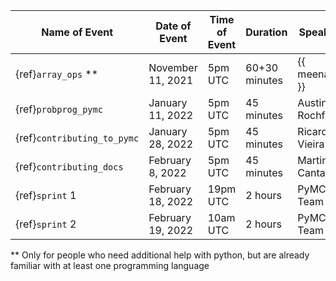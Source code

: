 | Name of Event                 | Date of Event        | Time of Event | Duration      | Speaker           |  Registration form  |
|-------------------------------|----------------------|---------------|---------------|-------------------|---------------------|
| {ref}`array_ops` **           | November 11, 2021    |  5pm UTC      | 60+30 minutes | {{ meenal }}      |          -          |
| {ref}`probprog_pymc`          | January 11, 2022     |  5pm UTC      | 45 minutes    | Austin Rochford   |          -          |
| {ref}`contributing_to_pymc`   | January 28, 2022     |  5pm UTC      | 45 minutes    | Ricardo Vieira    | coming soon         |
| {ref}`contributing_docs`      | February 8, 2022     |  5pm UTC      | 45 minutes    | Martina Cantaro   | coming soon         |
| {ref}`sprint` 1               | February 18, 2022    |  19pm UTC     | 2 hours       | PyMC Team         | [meetup event](https://www.meetup.com/data-umbrella/events/283178769/) |
| {ref}`sprint` 2               | February 19, 2022    |  10am UTC     | 2 hours       | PyMC Team         | [meetup event](https://www.meetup.com/data-umbrella/events/283178769/) |

 ** Only for people who need additional help with python, but are already familiar with at least one programming language
